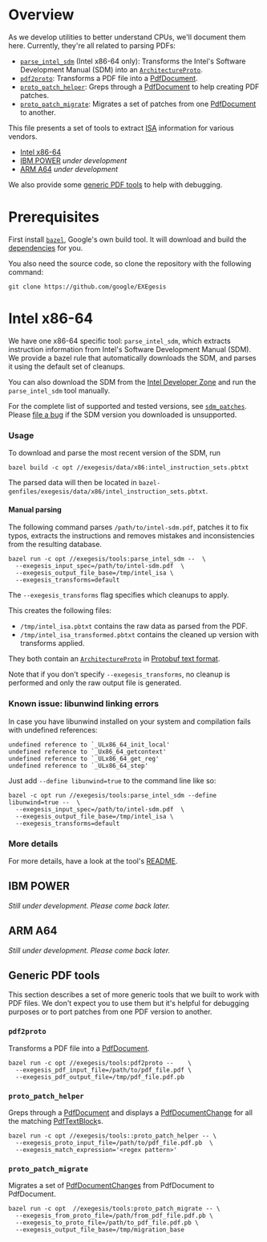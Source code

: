 

# Overview

As we develop utilities to better understand CPUs, we'll document them here.
Currently, they're all related to parsing PDFs:

-   [`parse_intel_sdm`](#intel-x86-64) (Intel x86-64 only): Transforms the
    Intel's Software Development Manual (SDM) into an
    [`ArchitectureProto`](../proto/instructions.proto).
-   [`pdf2proto`](#pdf2proto): Transforms a PDF file into a
    [PdfDocument](../proto/pdf/pdf_document.proto).
-   [`proto_patch_helper`](#proto_patch_helper): Greps through a
    [PdfDocument](../proto/pdf/pdf_document.proto) to help creating PDF
    patches.
-   [`proto_patch_migrate`](#proto_patch_migrate): Migrates a set of patches
    from one [PdfDocument](../proto/pdf/pdf_document.proto) to another.

This file presents a set of tools to extract
[ISA](https://en.wikipedia.org/wiki/Instruction_set_architecture) information
for various vendors.

-   [Intel x86-64](#intel-x86-64)
-   [IBM POWER](#ibm-power) _under development_
-   [ARM A64](#arm-a64) _under development_

We also provide some [generic PDF tools](#generic-pdf-tools) to help with
debugging.

# Prerequisites

First install [`bazel`](http://bazel.io), Google's own build tool. It will
download and build the [dependencies](../../WORKSPACE) for you.

You also need the source code, so clone the repository with the following
command:

```shell
git clone https://github.com/google/EXEgesis
```

# Intel x86-64

We have one x86-64 specific tool: `parse_intel_sdm`, which extracts instruction
information from Intel's Software Development Manual (SDM). We provide a bazel
rule that automatically downloads the SDM, and parses it using the default set
of cleanups.

You can also download the SDM from the [Intel Developer
Zone](https://software.intel.com/en-us/articles/intel-sdm) and run the
`parse_intel_sdm` tool manually.

For the complete list of supported and tested versions, see
[`sdm_patches`](../x86/pdf/sdm_patches/). Please [file a
bug](https://github.com/google/EXEgesis/issues) if the SDM version you
downloaded is unsupported.

### Usage

To download and parse the most recent version of the SDM, run

```shell
bazel build -c opt //exegesis/data/x86:intel_instruction_sets.pbtxt
```

The parsed data will then be located in
`bazel-genfiles/exegesis/data/x86/intel_instruction_sets.pbtxt`.

#### Manual parsing

The following command parses `/path/to/intel-sdm.pdf`, patches it to fix typos,
extracts the instructions and removes mistakes and inconsistencies from the
resulting database.

```shell
bazel run -c opt //exegesis/tools:parse_intel_sdm --  \
  --exegesis_input_spec=/path/to/intel-sdm.pdf  \
  --exegesis_output_file_base=/tmp/intel_isa \
  --exegesis_transforms=default
```

The `--exegesis_transforms` flag specifies which cleanups to apply.

This creates the following files:

-   `/tmp/intel_isa.pbtxt` contains the raw data as parsed from the PDF.
-   `/tmp/intel_isa_transformed.pbtxt` contains the cleaned up version with
    transforms applied.

They both contain an [`ArchitectureProto`](../proto/instructions.proto)
in [Protobuf text
format](https://developers.google.com/protocol-buffers/docs/reference/cpp/google.protobuf.text_format).

Note that if you don't specify `--exegesis_transforms`, no cleanup is performed
and only the raw output file is generated.

### Known issue: libunwind linking errors

In case you have libunwind installed on your system and compilation fails with
undefined references:

```
undefined reference to `_ULx86_64_init_local'
undefined reference to `_Ux86_64_getcontext'
undefined reference to `_ULx86_64_get_reg'
undefined reference to `_ULx86_64_step'
```

Just add `--define libunwind=true` to the command line like so:

```shell
bazel -c opt run //exegesis/tools:parse_intel_sdm --define libunwind=true --  \
  --exegesis_input_spec=/path/to/intel-sdm.pdf  \
  --exegesis_output_file_base=/tmp/intel_isa \
  --exegesis_transforms=default
```

### More details

For more details, have a look at the tool's
[README](../x86/pdf/README.md).

## IBM POWER

_Still under development. Please come back later._

## ARM A64

_Still under development. Please come back later._

## Generic PDF tools

This section describes a set of more generic tools that we built to work with
PDF files. We don't expect you to use them but it's helpful for debugging
purposes or to port patches from one PDF version to another.

### `pdf2proto`

Transforms a PDF file into a
[PdfDocument](../proto/pdf/pdf_document.proto).

```shell
bazel run -c opt //exegesis/tools:pdf2proto --    \
  --exegesis_pdf_input_file=/path/to/pdf_file.pdf \
  --exegesis_pdf_output_file=/tmp/pdf_file.pdf.pb
```

### `proto_patch_helper`

Greps through a [PdfDocument](../proto/pdf/pdf_document.proto) and
displays a [PdfDocumentChange](../proto/pdf/pdf_document.proto) for all
the matching [PdfTextBlock](../proto/pdf/pdf_document.proto)s.

```shell
bazel run -c opt //exegesis/tools::proto_patch_helper -- \
  --exegesis_proto_input_file=/path/to/pdf_file.pdf.pb  \
  --exegesis_match_expression='<regex pattern>'
```

### `proto_patch_migrate`

Migrates a set of [PdfDocumentChanges](../proto/pdf/pdf_document.proto)
from PdfDocument to PdfDocument.

```shell
bazel run -c opt  //exegesis/tools:proto_patch_migrate -- \
  --exegesis_from_proto_file=/path/from_pdf_file.pdf.pb \
  --exegesis_to_proto_file=/path/to_pdf_file.pdf.pb \
  --exegesis_output_file_base=/tmp/migration_base
```

